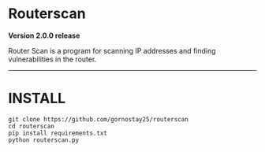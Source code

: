 # Routerscan
**Version 2.0.0 release**

Router Scan is a program for scanning IP addresses and finding vulnerabilities in the router.

---

# INSTALL
``` 
git clone https://github.com/gornostay25/routerscan
cd routerscan
pip install requirements.txt 
python routerscan.py
```
